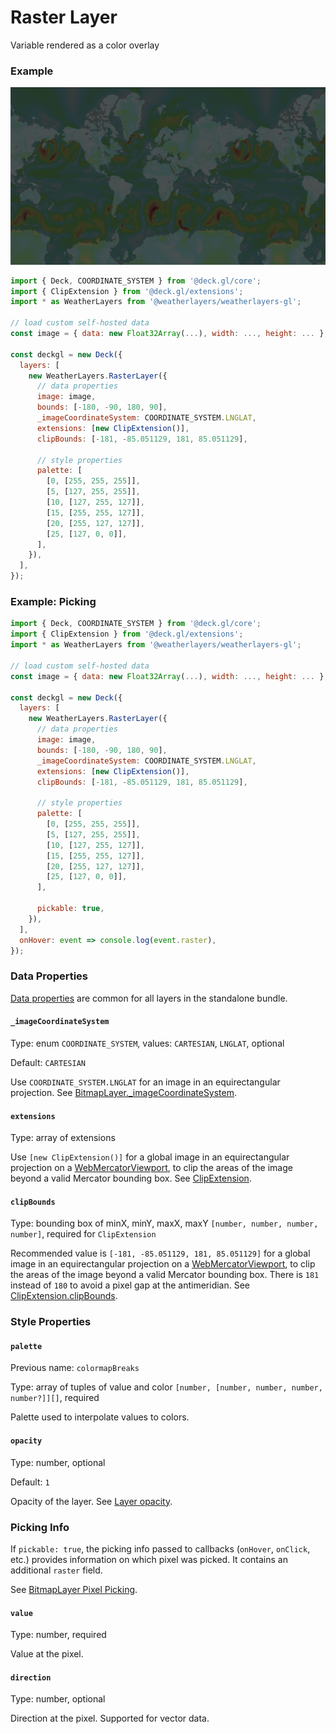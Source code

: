 # Raster Layer

Variable rendered as a color overlay

### Example

![Raster Layer](../../../.gitbook/assets/raster-layer.png)

```javascript
import { Deck, COORDINATE_SYSTEM } from '@deck.gl/core';
import { ClipExtension } from '@deck.gl/extensions';
import * as WeatherLayers from '@weatherlayers/weatherlayers-gl';

// load custom self-hosted data
const image = { data: new Float32Array(...), width: ..., height: ... };

const deckgl = new Deck({
  layers: [
    new WeatherLayers.RasterLayer({
      // data properties
      image: image,
      bounds: [-180, -90, 180, 90],
      _imageCoordinateSystem: COORDINATE_SYSTEM.LNGLAT,
      extensions: [new ClipExtension()],
      clipBounds: [-181, -85.051129, 181, 85.051129],
      
      // style properties
      palette: [
        [0, [255, 255, 255]],
        [5, [127, 255, 255]],
        [10, [127, 255, 127]],
        [15, [255, 255, 127]],
        [20, [255, 127, 127]],
        [25, [127, 0, 0]],
      ],
    }),
  ],
});
```

### Example: Picking

```javascript
import { Deck, COORDINATE_SYSTEM } from '@deck.gl/core';
import { ClipExtension } from '@deck.gl/extensions';
import * as WeatherLayers from '@weatherlayers/weatherlayers-gl';

// load custom self-hosted data
const image = { data: new Float32Array(...), width: ..., height: ... };

const deckgl = new Deck({
  layers: [
    new WeatherLayers.RasterLayer({
      // data properties
      image: image,
      bounds: [-180, -90, 180, 90],
      _imageCoordinateSystem: COORDINATE_SYSTEM.LNGLAT,
      extensions: [new ClipExtension()],
      clipBounds: [-181, -85.051129, 181, 85.051129],
      
      // style properties
      palette: [
        [0, [255, 255, 255]],
        [5, [127, 255, 255]],
        [10, [127, 255, 127]],
        [15, [255, 255, 127]],
        [20, [255, 127, 127]],
        [25, [127, 0, 0]],
      ],

      pickable: true,
    }),
  ],
  onHover: event => console.log(event.raster),
});
```

### Data Properties

[Data properties](../data.md#data-properties) are common for all layers in the standalone bundle.

#### `_imageCoordinateSystem`

Type: enum `COORDINATE_SYSTEM`, values: `CARTESIAN`, `LNGLAT`, optional

Default: `CARTESIAN`

Use `COORDINATE_SYSTEM.LNGLAT` for an image in an equirectangular projection. See [BitmapLayer.\_imageCoordinateSystem](https://deck.gl/docs/api-reference/layers/bitmap-layer#\_imagecoordinatesystem).

#### `extensions`

Type: array of extensions

Use `[new ClipExtension()]` for a global image in an equirectangular projection on a [WebMercatorViewport](https://deck.gl/docs/api-reference/core/web-mercator-viewport), to clip the areas of the image beyond a valid Mercator bounding box. See [ClipExtension](https://deck.gl/docs/api-reference/extensions/clip-extension).

#### `clipBounds`

Type: bounding box of minX, minY, maxX, maxY `[number, number, number, number]`, required for `ClipExtension`

Recommended value is `[-181, -85.051129, 181, 85.051129]` for a global image in an equirectangular projection on a [WebMercatorViewport](https://deck.gl/docs/api-reference/core/web-mercator-viewport), to clip the areas of the image beyond a valid Mercator bounding box. There is `181` instead of `180` to avoid a pixel gap at the antimeridian. See [ClipExtension.clipBounds](https://deck.gl/docs/api-reference/extensions/clip-extension#clipbounds).

### Style Properties

#### `palette`

Previous name: `colormapBreaks`

Type: array of tuples of value and color `[number, [number, number, number, number?]][]`, required

Palette used to interpolate values to colors.

#### `opacity`

Type: number, optional

Default: `1`

Opacity of the layer. See [Layer opacity](https://deck.gl/docs/api-reference/core/layer#opacity).

### Picking Info

If `pickable: true`, the picking info passed to callbacks (`onHover`, `onClick`, etc.) provides information on which pixel was picked. It contains an additional `raster` field.

See [BitmapLayer Pixel Picking](https://deck.gl/docs/api-reference/layers/bitmap-layer#pixel-picking).

#### `value`

Type: number, required

Value at the pixel.

#### `direction`

Type: number, optional

Direction at the pixel. Supported for vector data.
